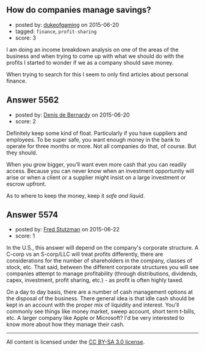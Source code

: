 ## How do companies manage savings?

- posted by: [dukeofgaming](https://stackexchange.com/users/52305/dukeofgaming) on 2015-06-20
- tagged: `finance`, `profit-sharing`
- score: 3

<p>I am doing an income breakdown analysis on one of the areas of the business and when trying to come up with what we should do with the profits I started to wonder if we as a company should save money.</p>

<p>When trying to search for this I seem to only find articles about personal finance. </p>



## Answer 5562

- posted by: [Denis de Bernardy](https://stackexchange.com/users/182468/denis-de-bernardy) on 2015-06-20
- score: 2

<p>Definitely keep some kind of float. Particularly if you have suppliers and employees. To be super safe, you want enough money in the bank to operate for three months or more. Not all companies do that, of course. But they should.</p>

<p>When you grow bigger, you'll want even more cash that you can readily access. Because you can never know when an investment opportunity will arise or when a client or a supplier might insist on a large investment or escrow upfront.</p>

<p>As to where to keep the money, keep it <em>safe and liquid</em>.</p>



## Answer 5574

- posted by: [Fred Stutzman](https://stackexchange.com/users/2028113/fred-stutzman) on 2015-06-22
- score: 1

<p>In the U.S., this answer will depend on the company's corporate structure.  A C-corp vs an S-corp/LLC will treat profits differently, there are considerations for the number of shareholders in the company, classes of stock, etc. That said, between the different corporate structures you will see companies attempt to manage profitability (through distributions, dividends, capex, investment, profit sharing, etc.) - as profit is often highly taxed.  </p>

<p>On a day to day basis, there are a number of cash management options at the disposal of the business.  There general idea is that idle cash should be kept in an account with the proper mix of liquidity and interest.  You'll commonly see things like money market, sweep account, short term t-bills, etc.  A larger company like Apple or Microsoft?  I'd be very interested to know more about how they manage their cash.</p>




---

All content is licensed under the [CC BY-SA 3.0 license](https://creativecommons.org/licenses/by-sa/3.0/).
